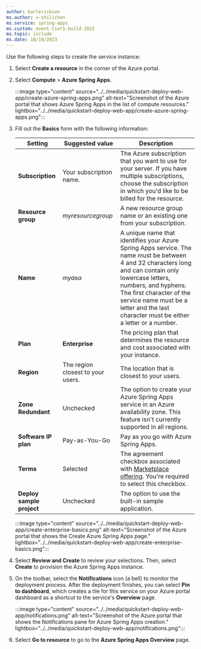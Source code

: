 ```yaml
---
author: karlerickson
ms.author: v-shilichen
ms.service: spring-apps
ms.custom: event-tier1-build-2022
ms.topic: include
ms.date: 10/18/2023
---
```


<!-- 
To reuse the Spring Apps instance creation steps in other articles, a separate markdown file is used to describe how to provision Spring Apps instance for RESTful API app.

[!INCLUDE [provision-enterprise-azure-spring-apps](provision-enterprise-azure-spring-apps.md)]

-->

Use the following steps to create the service instance:

1. Select **Create a resource** in the corner of the Azure portal.

1. Select **Compute** > **Azure Spring Apps**.

   :::image type="content" source="../../media/quickstart-deploy-web-app/create-azure-spring-apps.png" alt-text="Screenshot of the Azure portal that shows Azure Spring Apps in the list of compute resources." lightbox="../../media/quickstart-deploy-web-app/create-azure-spring-apps.png":::

1. Fill out the **Basics** form with the following information:

   | Setting                   | Suggested value                   | Description                                                                                                                                                                                                                                                                                        |
   |---------------------------|-----------------------------------|----------------------------------------------------------------------------------------------------------------------------------------------------------------------------------------------------------------------------------------------------------------------------------------------------|
   | **Subscription**          | Your subscription name.           | The  Azure subscription that you want to use for your server. If you have multiple subscriptions, choose the subscription in which you'd like to be billed for the resource.                                                                                                                       |
   | **Resource group**        | *myresourcegroup*                 | A new resource group name or an existing one from your subscription.                                                                                                                                                                                                                               |
   | **Name**                  | *myasa*                           | A unique name that identifies your Azure Spring Apps service. The name must be between 4 and 32 characters long and can contain only lowercase letters, numbers, and hyphens. The first character of the service name must be a letter and the last character must be either a letter or a number. |
   | **Plan**                  | **Enterprise**                    | The pricing plan that determines the resource and cost associated with your instance.                                                                                                                                                                                                              |
   | **Region**                | The region closest to your users. | The location that is closest to your users.                                                                                                                                                                                                                                                        |
   | **Zone Redundant**        | Unchecked                         | The option to create your Azure Spring Apps service in an Azure availability zone. This feature isn't currently supported in all regions.                                                                                                                                                          |
   | **Software IP plan**      | Pay-as-You-Go                     | Pay as you go with Azure Spring Apps.                                                                                                                                                                                                                                                              |
   | **Terms**                 | Selected                          | The agreement checkbox associated with [Marketplace offering](https://aka.ms/ascmpoffer). You're required to select this checkbox.                                                                                                                                                                 |
   | **Deploy sample project** | Unchecked                         | The option to use the built-in sample application.                                                                                                                                                                                                                                                 |

   :::image type="content" source="../../media/quickstart-deploy-web-app/create-enterprise-basics.png" alt-text="Screenshot of the Azure portal that shows the Create Azure Spring Apps page." lightbox="../../media/quickstart-deploy-web-app/create-enterprise-basics.png":::

1. Select **Review and Create** to review your selections. Then, select **Create** to provision the Azure Spring Apps instance.

1. On the toolbar, select the **Notifications** icon (a bell) to monitor the deployment process. After the deployment finishes, you can select **Pin to dashboard**, which creates a tile for this service on your Azure portal dashboard as a shortcut to the service's **Overview** page.

   :::image type="content" source="../../media/quickstart-deploy-web-app/notifications.png" alt-text="Screenshot of the Azure portal that shows the Notifications pane for Azure Spring Apps creation." lightbox="../../media/quickstart-deploy-web-app/notifications.png":::

1. Select **Go to resource** to go to the **Azure Spring Apps Overview** page.

